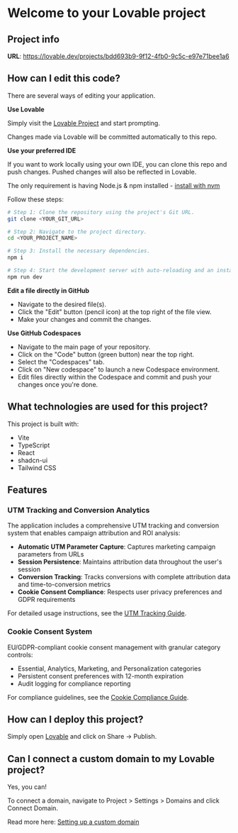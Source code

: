 # Welcome to your Lovable project

## Project info

**URL**: https://lovable.dev/projects/bdd693b9-9f12-4fb0-9c5c-e97e71bee1a6

## How can I edit this code?

There are several ways of editing your application.

**Use Lovable**

Simply visit the [Lovable Project](https://lovable.dev/projects/bdd693b9-9f12-4fb0-9c5c-e97e71bee1a6) and start prompting.

Changes made via Lovable will be committed automatically to this repo.

**Use your preferred IDE**

If you want to work locally using your own IDE, you can clone this repo and push changes. Pushed changes will also be reflected in Lovable.

The only requirement is having Node.js & npm installed - [install with nvm](https://github.com/nvm-sh/nvm#installing-and-updating)

Follow these steps:

```sh
# Step 1: Clone the repository using the project's Git URL.
git clone <YOUR_GIT_URL>

# Step 2: Navigate to the project directory.
cd <YOUR_PROJECT_NAME>

# Step 3: Install the necessary dependencies.
npm i

# Step 4: Start the development server with auto-reloading and an instant preview.
npm run dev
```

**Edit a file directly in GitHub**

- Navigate to the desired file(s).
- Click the "Edit" button (pencil icon) at the top right of the file view.
- Make your changes and commit the changes.

**Use GitHub Codespaces**

- Navigate to the main page of your repository.
- Click on the "Code" button (green button) near the top right.
- Select the "Codespaces" tab.
- Click on "New codespace" to launch a new Codespace environment.
- Edit files directly within the Codespace and commit and push your changes once you're done.

## What technologies are used for this project?

This project is built with:

- Vite
- TypeScript
- React
- shadcn-ui
- Tailwind CSS

## Features

### UTM Tracking and Conversion Analytics

The application includes a comprehensive UTM tracking and conversion system that enables campaign attribution and ROI analysis:

- **Automatic UTM Parameter Capture**: Captures marketing campaign parameters from URLs
- **Session Persistence**: Maintains attribution data throughout the user's session
- **Conversion Tracking**: Tracks conversions with complete attribution data and time-to-conversion metrics
- **Cookie Consent Compliance**: Respects user privacy preferences and GDPR requirements

For detailed usage instructions, see the [UTM Tracking Guide](./docs/utm_tracking_guide.md).

### Cookie Consent System

EU/GDPR-compliant cookie consent management with granular category controls:

- Essential, Analytics, Marketing, and Personalization categories
- Persistent consent preferences with 12-month expiration
- Audit logging for compliance reporting

For compliance guidelines, see the [Cookie Compliance Guide](./docs/cookie_compliance_guide.md).

## How can I deploy this project?

Simply open [Lovable](https://lovable.dev/projects/bdd693b9-9f12-4fb0-9c5c-e97e71bee1a6) and click on Share -> Publish.

## Can I connect a custom domain to my Lovable project?

Yes, you can!

To connect a domain, navigate to Project > Settings > Domains and click Connect Domain.

Read more here: [Setting up a custom domain](https://docs.lovable.dev/tips-tricks/custom-domain#step-by-step-guide)
